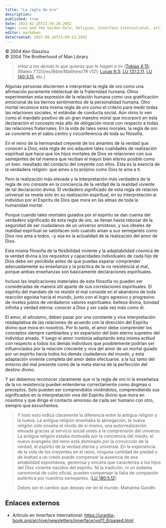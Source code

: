 ```yaml
---
title: "La regla de oro"
description: 
published: true
date: 2023-02-26T21:54:20.205Z
tags: Love and the Golden Rule, Religion, Innerface International, article
editor: markdown
dateCreated: 2022-09-26T23:09:13.189Z
---
```


<p class="v-card v-sheet theme--light grey lighten-3 px-2">© 2004 Ken Glasziou<br>© 2004 The Brotherhood of Man Library</p>

> «_Haz a los demás lo que quieras que te hagan a ti_» ([Tobías 4:15](/es/Bible/Tobías/4#v15); [Mateo 7:12](/es/Bible/Matthew/7# v12); [Lucas 6:3](/es/Bible/Luke/6#v3); [LU 131:2.11](/es/The_Urantia_Book/131#p2_11), [LU 140:3.15](/es/The_Urantia_Book/140#p3_15), etc.)

Algunas personas disciernen e interpretan la regla de oro como una afirmación puramente intelectual de la fraternidad humana. Otros experimentan esta expresión de la relación humana como una gratificación emocional de los tiernos sentimientos de la personalidad humana. Otro mortal reconoce esta misma regla de oro como el criterio para medir todas las relaciones sociales, el estándar de conducta social. Aún otros lo ven como el mandato positivo de un gran maestro moral que incorporó en esta declaración el concepto más alto de obligación moral con respecto a todas las relaciones fraternales. En la vida de tales seres morales, la regla de oro se convierte en el sabio centro y circunferencia de toda su filosofía.

En el reino de la hermandad creyente de los amantes de la verdad que conocen a Dios, esta regla de oro adquiere tales cualidades de realización espiritual que hace que los hijos mortales de Dios se relacionen con sus semejantes de tal manera que reciban el mayor bien eterno posible como un bien. resultado del contacto del creyente con ellos. Esta es la esencia de la verdadera religión: que ames a tu prójimo como Dios te ama a ti.

Pero la realización más elevada y la interpretación más verdadera de la regla de oro consiste en la conciencia de la verdad de la realidad viviente de tal declaración divina. El verdadero significado de esta regla de relación universal se revela solo en su realización espiritual, en su interpretación al individuo por el Espíritu de Dios que mora en las almas de toda la humanidad mortal.

Porque cuando tales mortales guiados por el espíritu se dan cuenta del verdadero significado de esta regla de oro, se llenan hasta rebosar de la seguridad de ser ciudadanos de un universo amistoso, y sus ideales de realidad espiritual se satisfacen solo cuando aman a sus semejantes como Dios nos ama a todos. –y esa es la actualidad de la realización del amor de Dios.

Esta misma filosofía de la flexibilidad viviente y la adaptabilidad cósmica de la verdad divina a los requisitos y capacidades individuales de cada hijo de Dios debe ser percibida antes de que puedas esperar comprender adecuadamente su enseñanza y la práctica de la no resistencia al mal, porque ambas enseñanzas son básicamente declaraciones espirituales.

Incluso las implicaciones materiales de esta filosofía no pueden ser consideradas de manera útil aparte de sus correlaciones espirituales. El espíritu del mandato de no resistir el mal consiste en el abandono de toda reacción egoísta hacia el mundo, junto con el logro agresivo y progresivo de niveles justos de verdaderos valores espirituales: belleza divina, bondad infinita y verdad eterna: conocer a Dios y ser cada vez más como él.

El amor, el altruismo, deben pasar por una constante y viva interpretación readaptativa de las relaciones de acuerdo con la dirección del Espíritu divino que mora en nosotros. Por lo tanto, el amor debe comprender los conceptos siempre cambiantes y en expansión del bien eterno supremo del individuo amado. Y luego el amor continúa adoptando esta misma actitud con respecto a todos los demás individuos que posiblemente podrían ser influenciados por la relación creciente y viva del amor de un mortal guiado por un espíritu hacia todos los demás ciudadanos del mundo, y esta adaptación viviente completa del amor debe efectuarse. a la luz tanto del entorno del mal presente como de la meta eterna de la perfección del destino divino.

Y así debemos reconocer claramente que ni la regla de oro ni la enseñanza de la no resistencia pueden entenderse correctamente como dogmas o preceptos. Solo pueden ser comprendidos viviéndolos, comprendiendo sus significados en la interpretación viva del Espíritu divino que mora en nosotros y que dirige el contacto amoroso de cada ser humano con otro, siempre que escuchemos.

> Y todo esto indica claramente la diferencia entre la antigua religión y la nueva. La antigua religión enseñaba la abnegación; la nueva religión sólo enseña el olvido de sí mismo, una autorrealización elevada gracias al servicio social unido a la comprensión del universo. La antigua religión estaba motivada por la conciencia del miedo; el nuevo evangelio del reino está dominado por la convicción de la verdad, el espíritu de la verdad eterna y universal. En la experiencia de la vida de los creyentes en el reino, ninguna cantidad de piedad o de lealtad a un credo puede compensar la ausencia de esa amabilidad espontánea, generosa y sincera que caracteriza a los hijos del Dios viviente nacidos del espíritu. Ni la tradición, ni un sistema ceremonial de culto oficial, pueden compensar la falta de compasión auténtica por nuestros semejantes. ([LU 180:5.12](/es/The_Urantia_Book/180#p5_12))

> Debes ser el cambio que deseas ver en el mundo.
> Mahatma Gandhi

## Enlaces externos

- Artículo en Innerface International: https://urantia-book.org/archive/newsletters/innerface/vol11_6/page4.html

